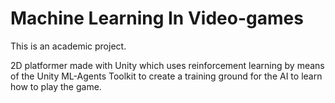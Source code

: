 # Machine Learning In Video-games

This is an academic project.

2D platformer made with Unity which uses reinforcement learning by means of the Unity ML-Agents Toolkit to create a training ground for the AI to learn how to play the game.
